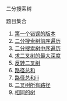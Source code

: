二分搜索树

题目集合
1. [第一个错误的版本](./0278_first_bad_version.ts)
2. [二分搜索树前序遍历](./0144_binary_tree_preorder_traversal.ts)
3. [二分搜索树中序遍历](./0094_binary_tree_inorder_traversal.ts)
4. [求二叉树的最大深度](./0104_maximum_depth_of_binary_tree.ts)
5. [反转二叉树](./0206_invert_binary_tree.ts)
6. [路径总和](./0112_path_sum.ts)
7. [路径总和iii](./0437_path_sum_iii.ts)
8. [二叉树所有路径](./0257_binary_tree_paths.ts)
9. [相同的树](./0100_same_tree.ts)
